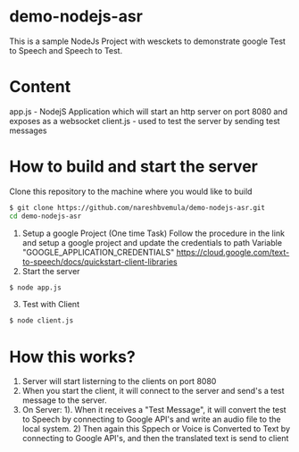 # demo-nodejs-asr
This is a sample NodeJs Project with wesckets to demonstrate google Test to Speech and Speech to Test.

# Content
app.js - NodejS Application which will start an http server on port 8080 and exposes as a websocket
client.js - used to test the server by sending test messages

# How to build and start the server
Clone this repository to the machine where you would like to build
```bash
$ git clone https://github.com/nareshbvemula/demo-nodejs-asr.git
cd demo-nodejs-asr
```
1. Setup a google Project (One time Task)
Follow the procedure in the link and setup a google project and update the credentials to path Variable "GOOGLE_APPLICATION_CREDENTIALS" 
https://cloud.google.com/text-to-speech/docs/quickstart-client-libraries
2. Start the server
```bash
$ node app.js
```
3. Test with Client
```bash
$ node client.js
```
# How this works?
1. Server will start listerning to the clients on port 8080
2. When you start the client, it will connect to the server and send's a test message to the server.
3. On Server: 
    1). When it receives a "Test Message", it will convert the test to Speech by connecting to Google API's and write an audio file to         the local system.
    2) Then again this Sppech or Voice is Converted to Text by connecting to Google API's, and then the translated text is send to            client


